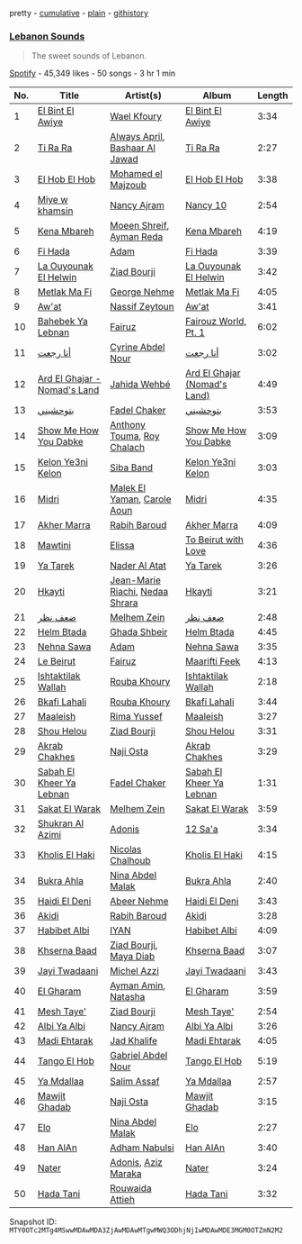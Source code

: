 pretty - [cumulative](/playlists/cumulative/37i9dQZF1DXaywRlmHaP59.md) - [plain](/playlists/plain/37i9dQZF1DXaywRlmHaP59) - [githistory](https://github.githistory.xyz/mackorone/spotify-playlist-archive/blob/main/playlists/plain/37i9dQZF1DXaywRlmHaP59)

### [Lebanon Sounds](https://open.spotify.com/playlist/37i9dQZF1DXaywRlmHaP59)

> The sweet sounds of Lebanon.

[Spotify](https://open.spotify.com/user/spotify) - 45,349 likes - 50 songs - 3 hr 1 min

| No. | Title | Artist(s) | Album | Length |
|---|---|---|---|---|
| 1 | [El Bint El Awiye](https://open.spotify.com/track/1l3S4j9ksQMh2tKIta1bfw) | [Wael Kfoury](https://open.spotify.com/artist/09A6IffSw0t8L8sfuOCVws) | [El Bint El Awiye](https://open.spotify.com/album/6TQquIuw9t7upY6tYfFtGF) | 3:34 |
| 2 | [Ti Ra Ra](https://open.spotify.com/track/10OU7eWlVd6U1nPAUoAlCv) | [Always April](https://open.spotify.com/artist/2H7GNVWI7E2oOMkLGUoRsM), [Bashaar Al Jawad](https://open.spotify.com/artist/6cWm8WSuBJ3D4DYPPjzl3W) | [Ti Ra Ra](https://open.spotify.com/album/3KMm49eJBEaIvtS2K2ZIlz) | 2:27 |
| 3 | [El Hob El Hob](https://open.spotify.com/track/4q1zwkAWuwTvJe10jxWuif) | [Mohamed el Majzoub](https://open.spotify.com/artist/154fa6GCqPcTDUCF6BBdHS) | [El Hob El Hob](https://open.spotify.com/album/1z65J61oSJOskywPbemr1y) | 3:38 |
| 4 | [Miye w khamsin](https://open.spotify.com/track/3QcXQ5bjDW8zzUbgRXjrv0) | [Nancy Ajram](https://open.spotify.com/artist/0LnHdW6HMPoOlNdhG3DHjE) | [Nancy 10](https://open.spotify.com/album/3uqaoNAn5imRyAztEcb6Bb) | 2:54 |
| 5 | [Kena Mbareh](https://open.spotify.com/track/6eP94cdmJTegkGwsgJSjEV) | [Moeen Shreif](https://open.spotify.com/artist/1EKUd22YubzgCoqFpGKLra), [Ayman Reda](https://open.spotify.com/artist/5NkJNj758E7b5cOe7LDONy) | [Kena Mbareh](https://open.spotify.com/album/4iAUKFGbNeiVqZhSnyq8Fu) | 4:19 |
| 6 | [Fi Hada](https://open.spotify.com/track/5zVJCIdTu3TTJ7wmPEW7in) | [Adam](https://open.spotify.com/artist/2VXNaPH6tQXdoLbU3PrRVz) | [Fi Hada](https://open.spotify.com/album/1pkn5htK7BJJ5Mw7QB3kVp) | 3:39 |
| 7 | [La Ouyounak El Helwin](https://open.spotify.com/track/38qtGskHRVnyGyqWzFMfnG) | [Ziad Bourji](https://open.spotify.com/artist/04N4sGkSTSxjVfbiItLvTj) | [La Ouyounak El Helwin](https://open.spotify.com/album/2ImEgj0cbjbbi5JR3mAsKA) | 3:42 |
| 8 | [Metlak Ma Fi](https://open.spotify.com/track/6tSmvuuBYkj4JSYoRU8y0x) | [George Nehme](https://open.spotify.com/artist/3DT7l7a2sCveCEerSrjgQu) | [Metlak Ma Fi](https://open.spotify.com/album/4B1QbOUYzP1GlPEf3Mls7x) | 4:05 |
| 9 | [Aw'at](https://open.spotify.com/track/2cjs0pwhhX9wZhJQ5llkoY) | [Nassif Zeytoun](https://open.spotify.com/artist/2ieBl5s08uHBwM8sUPvg65) | [Aw'at](https://open.spotify.com/album/1aNKF3LKw8wW65AWg9LRAX) | 3:41 |
| 10 | [Bahebek Ya Lebnan](https://open.spotify.com/track/5zzPDh8xmEtifNqeuv79zR) | [Fairuz](https://open.spotify.com/artist/0dwFxqYkvZLSA6U6XfQcDV) | [Fairouz World, Pt\. 1](https://open.spotify.com/album/6Lk9iL4RNQq11Uogjh9SW1) | 6:02 |
| 11 | [أنا رجعت](https://open.spotify.com/track/3QncHZbe3Y03DOb30PJMtt) | [Cyrine Abdel Nour](https://open.spotify.com/artist/5cmJD8Jj6XTpaEpcJAXDXj) | [أنا رجعت](https://open.spotify.com/album/77DthSlxlSkUXVxnvFBcLv) | 3:02 |
| 12 | [Ard El Ghajar \- Nomad's Land](https://open.spotify.com/track/7vP04ACGn0bKJ04oPmaxOj) | [Jahida Wehbé](https://open.spotify.com/artist/2U92f3cPxz8z2UCiJAipVf) | [Ard El Ghajar \(Nomad's Land\)](https://open.spotify.com/album/3f4BryZ3UKeFEPjH968Okg) | 4:49 |
| 13 | [بتوحشيني](https://open.spotify.com/track/5JAf3OAFDSrQ3MHonCo69E) | [Fadel Chaker](https://open.spotify.com/artist/1LljnS3oumQ36wdBhkPKrs) | [بتوحشيني](https://open.spotify.com/album/55mOWoEYw3i3WAMF23O5rg) | 3:53 |
| 14 | [Show Me How You Dabke](https://open.spotify.com/track/6Bl5QgVb73Tnnu6Zymlh46) | [Anthony Touma](https://open.spotify.com/artist/7q4O5KTgHKdsT15BWNr0M7), [Roy Chalach](https://open.spotify.com/artist/3GiWqQCncrMxAUUUbZ80Ov) | [Show Me How You Dabke](https://open.spotify.com/album/6kbOhJkqe2Hgcdra2IrJk5) | 3:09 |
| 15 | [Kelon Ye3ni Kelon](https://open.spotify.com/track/5Nm6fLUqjlezBbWdiFzXtR) | [Siba Band](https://open.spotify.com/artist/2Vw08vHBOkjNobnhfvWOp5) | [Kelon Ye3ni Kelon](https://open.spotify.com/album/5TkCFp70S3kdp40H23M0pp) | 3:03 |
| 16 | [Midri](https://open.spotify.com/track/1yOlhO1ejjlNSyV83ImGLW) | [Malek El Yaman](https://open.spotify.com/artist/10bHG6pbiXXIT63inPNyCI), [Carole Aoun](https://open.spotify.com/artist/5eo1Obe1OnCuklPbWBIMMM) | [Midri](https://open.spotify.com/album/5dkJWG1lsaGl03VaivzqIs) | 4:35 |
| 17 | [Akher Marra](https://open.spotify.com/track/4c0daCFlOpjg7umacfD90X) | [Rabih Baroud](https://open.spotify.com/artist/3KNh2bgk3J2OGvzt0LJbrM) | [Akher Marra](https://open.spotify.com/album/3IvcuGjnbpBnFITqEnM48t) | 4:09 |
| 18 | [Mawtini](https://open.spotify.com/track/31mjcdNDbnLa91PiqI0tiq) | [Elissa](https://open.spotify.com/artist/68rvMwPL0yMbYR5cv0pzCR) | [To Beirut with Love](https://open.spotify.com/album/7g9ztH73f7JjYEMnDbiNMP) | 4:36 |
| 19 | [Ya Tarek](https://open.spotify.com/track/1jlzJZAMqbHOVYyOtWN8hQ) | [Nader Al Atat](https://open.spotify.com/artist/07nrRL2MtV5V54nMscozei) | [Ya Tarek](https://open.spotify.com/album/2x58mqnuGWYA5Cl4NNIwZy) | 3:26 |
| 20 | [Hkayti](https://open.spotify.com/track/0s3DYIv29lpbYU3XspNF6y) | [Jean\-Marie Riachi](https://open.spotify.com/artist/3BEhzj32z2DGb1gPINNZwc), [Nedaa Shrara](https://open.spotify.com/artist/73GigUB11JrOl85L4ma1AI) | [Hkayti](https://open.spotify.com/album/1bfeUPx2VgAupNyQGT2YGM) | 3:21 |
| 21 | [ضعف نظر](https://open.spotify.com/track/59QGwPhVDgjOVEj7xFgpku) | [Melhem Zein](https://open.spotify.com/artist/3pCdpK2DVRSs77L9RtxFy0) | [ضعف نظر](https://open.spotify.com/album/5NSzR6e2K7gATs0H7O97nP) | 2:48 |
| 22 | [Helm Btada](https://open.spotify.com/track/0KAS9sc44tzZSlLvM3MizM) | [Ghada Shbeir](https://open.spotify.com/artist/15CpMdJps6zQElgzHLU2Mg) | [Helm Btada](https://open.spotify.com/album/5QMVekrK7qmzzhxyjfBBOC) | 4:45 |
| 23 | [Nehna Sawa](https://open.spotify.com/track/6vtvZ8XWCMpZu5e99Gyk8u) | [Adam](https://open.spotify.com/artist/2VXNaPH6tQXdoLbU3PrRVz) | [Nehna Sawa](https://open.spotify.com/album/3toWTCcHZV03p4PG2aXzxr) | 3:35 |
| 24 | [Le Beirut](https://open.spotify.com/track/3JO3CNuCxwuwlpEjjCnDZN) | [Fairuz](https://open.spotify.com/artist/0dwFxqYkvZLSA6U6XfQcDV) | [Maarifti Feek](https://open.spotify.com/album/3MgbAO1v05g0eanxlyz922) | 4:13 |
| 25 | [Ishtaktilak Wallah](https://open.spotify.com/track/1zPzRQQhhpZLSBQfss1kMZ) | [Rouba Khoury](https://open.spotify.com/artist/2imCWk5nD5dmXsrvczXMqu) | [Ishtaktilak Wallah](https://open.spotify.com/album/2vkUC79BiGoHfHvRFeGjXz) | 2:18 |
| 26 | [Bkafi Lahali](https://open.spotify.com/track/1mTZFc6RPX6GRVFLiD4dkk) | [Rouba Khoury](https://open.spotify.com/artist/2imCWk5nD5dmXsrvczXMqu) | [Bkafi Lahali](https://open.spotify.com/album/5rXJPbARiCPl0OBpptSv64) | 3:44 |
| 27 | [Maaleish](https://open.spotify.com/track/2UmMhiOyqkHkDQwlQD1nTH) | [Rima Yussef](https://open.spotify.com/artist/44AnhJxSH9AE3b6KpO5rZl) | [Maaleish](https://open.spotify.com/album/2eaaJ7UvHSTAwIZ85PUhyi) | 3:27 |
| 28 | [Shou Helou](https://open.spotify.com/track/51hN3ScR3uO358mhvpYJ8F) | [Ziad Bourji](https://open.spotify.com/artist/04N4sGkSTSxjVfbiItLvTj) | [Shou Helou](https://open.spotify.com/album/20U2djwMNxfe8iQzHp2KdG) | 3:31 |
| 29 | [Akrab Chakhes](https://open.spotify.com/track/6BNoktQeQbGasv1QdbLrH0) | [Naji Osta](https://open.spotify.com/artist/4bgldXaGu7WvZpkW1NfyBp) | [Akrab Chakhes](https://open.spotify.com/album/3HrfuIuppioPOPh4NS9bED) | 3:29 |
| 30 | [Sabah El Kheer Ya Lebnan](https://open.spotify.com/track/6FNqHsMLo0M9xh5zAygqRo) | [Fadel Chaker](https://open.spotify.com/artist/1LljnS3oumQ36wdBhkPKrs) | [Sabah El Kheer Ya Lebnan](https://open.spotify.com/album/3C5WDsRahXqn1rCMj7Rm5e) | 1:31 |
| 31 | [Sakat El Warak](https://open.spotify.com/track/6WVXAAOsu7Jg37jBTp1gJl) | [Melhem Zein](https://open.spotify.com/artist/3pCdpK2DVRSs77L9RtxFy0) | [Sakat El Warak](https://open.spotify.com/album/3pm7fVcs0XheAw7HqOik6O) | 3:59 |
| 32 | [Shukran Al Azimi](https://open.spotify.com/track/3nEjEnNRyXNcN6nWoalMvp) | [Adonis](https://open.spotify.com/artist/6LfzZtIFWlA5YdsVrAu8Xv) | [12 Sa'a](https://open.spotify.com/album/7yWLsrNU17dhFesO9R7EZa) | 3:34 |
| 33 | [Kholis El Haki](https://open.spotify.com/track/3nCwArP9i2vxO0mjp72RDO) | [Nicolas Chalhoub](https://open.spotify.com/artist/0rBsrmamReDOZGGUgCmpm9) | [Kholis El Haki](https://open.spotify.com/album/5H6pL8myl7hA3JmOF1exQv) | 4:15 |
| 34 | [Bukra Ahla](https://open.spotify.com/track/52XkiamJRqW7uFLoJkCMLk) | [Nina Abdel Malak](https://open.spotify.com/artist/4XfkQ6qBTSdds4GqBAlt0E) | [Bukra Ahla](https://open.spotify.com/album/7AtI3mqZDFTInh0Y6YbJA5) | 2:40 |
| 35 | [Haidi El Deni](https://open.spotify.com/track/7hKkXTH1AxbXUdaL6JKO6x) | [Abeer Nehme](https://open.spotify.com/artist/22VZmipYTMSoNzvBaWkVwF) | [Haidi El Deni](https://open.spotify.com/album/0Ni1cqGaCfX7HE6T6Vzi4j) | 3:43 |
| 36 | [Akidi](https://open.spotify.com/track/2vxqCirk1P2X5ZdwnWX0Mt) | [Rabih Baroud](https://open.spotify.com/artist/3KNh2bgk3J2OGvzt0LJbrM) | [Akidi](https://open.spotify.com/album/1ZCdgTD2L27ZyeWG9JpUsQ) | 3:28 |
| 37 | [Habibet Albi](https://open.spotify.com/track/32yswm6dPUpViF0m8rzdIL) | [IYAN](https://open.spotify.com/artist/2eEBSDWdRV9TZTRPqM8ZZI) | [Habibet Albi](https://open.spotify.com/album/6QY0uzm6bvtKrgTpKVF65U) | 4:09 |
| 38 | [Khserna Baad](https://open.spotify.com/track/2yfVl1v7wf54k9bOAY9mjd) | [Ziad Bourji](https://open.spotify.com/artist/04N4sGkSTSxjVfbiItLvTj), [Maya Diab](https://open.spotify.com/artist/4b5UHpUmrPycvsgu2M3ujz) | [Khserna Baad](https://open.spotify.com/album/1dPEbDDxEC6GU5u7B9zlqE) | 3:07 |
| 39 | [Jayi Twadaani](https://open.spotify.com/track/4nXaJZ44cYmrqw3wEcLO0P) | [Michel Azzi](https://open.spotify.com/artist/0OGecBiSJW5Bqnx76w3uQC) | [Jayi Twadaani](https://open.spotify.com/album/7BK4jT9WCvrh6QxVcikKFA) | 3:43 |
| 40 | [El Gharam](https://open.spotify.com/track/0dwZqQiIwv2di8DU4S0DTc) | [Ayman Amin](https://open.spotify.com/artist/111T2kttkTK8Qai0y7atPf), [Natasha](https://open.spotify.com/artist/7MBJMXAEJuzO754trRIuHu) | [El Gharam](https://open.spotify.com/album/4ClOMPFeRbiVFOhBVCTcoX) | 3:59 |
| 41 | [Mesh Taye'](https://open.spotify.com/track/57MzJQAKcizIPuwcUBgyQ2) | [Ziad Bourji](https://open.spotify.com/artist/04N4sGkSTSxjVfbiItLvTj) | [Mesh Taye'](https://open.spotify.com/album/5RNSMpD6G7GGt4maIdDu1F) | 2:54 |
| 42 | [Albi Ya Albi](https://open.spotify.com/track/63qG3TrMt8RPXrIPr0qw8Q) | [Nancy Ajram](https://open.spotify.com/artist/0LnHdW6HMPoOlNdhG3DHjE) | [Albi Ya Albi](https://open.spotify.com/album/0AK5Lys4eQEXuRJvpn89Nj) | 3:26 |
| 43 | [Madi Ehtarak](https://open.spotify.com/track/0TwDh2KWfRCXioQRimWxZA) | [Jad Khalife](https://open.spotify.com/artist/7J5LIUcIfUaLrFHUgCl4tL) | [Madi Ehtarak](https://open.spotify.com/album/6f5EHF9aWtW8ro88V1Q8QX) | 4:05 |
| 44 | [Tango El Hob](https://open.spotify.com/track/0MiQdhtcbj2LyXLpRGThL6) | [Gabriel Abdel Nour](https://open.spotify.com/artist/4IMFj5lZtKrcR5xEWmB9ZR) | [Tango El Hob](https://open.spotify.com/album/0YqXhIByqAbo6bzbnxIhMW) | 5:19 |
| 45 | [Ya Mdallaa](https://open.spotify.com/track/3NjPre3o7IrY1OkBG97Opc) | [Salim Assaf](https://open.spotify.com/artist/3D2w7u9CQ0dfJ3xi9Y86Df) | [Ya Mdallaa](https://open.spotify.com/album/5VoAawJAUcU1ExRvABtQJJ) | 2:57 |
| 46 | [Mawjit Ghadab](https://open.spotify.com/track/7MZNxCAhgV6d9qDv6lUG25) | [Naji Osta](https://open.spotify.com/artist/4bgldXaGu7WvZpkW1NfyBp) | [Mawjit Ghadab](https://open.spotify.com/album/3XVoDrHjM9BjMOyBJItGNJ) | 3:15 |
| 47 | [Elo](https://open.spotify.com/track/6IJdUqvldDnOaRVqMCPY9D) | [Nina Abdel Malak](https://open.spotify.com/artist/4XfkQ6qBTSdds4GqBAlt0E) | [Elo](https://open.spotify.com/album/7nbfI0lzQRq64nZqxrZ7kI) | 2:27 |
| 48 | [Han AlAn](https://open.spotify.com/track/2MaVjzNUXijqQM9ULZMRzq) | [Adham Nabulsi](https://open.spotify.com/artist/2eQ5uR5wKDEQ5zKPQyLHC1) | [Han AlAn](https://open.spotify.com/album/1ew6D40gSEKZKWxbNGXAvC) | 3:40 |
| 49 | [Nater](https://open.spotify.com/track/6rIWg3D84HSj7aUaVDIfKC) | [Adonis](https://open.spotify.com/artist/6LfzZtIFWlA5YdsVrAu8Xv), [Aziz Maraka](https://open.spotify.com/artist/2qi698G7BphxwdPUbQgZMU) | [Nater](https://open.spotify.com/album/09UgMkfwxSfc2Ua3t1MhOf) | 3:24 |
| 50 | [Hada Tani](https://open.spotify.com/track/43cbU3ArR2rbcYepXhs9aU) | [Rouwaida Attieh](https://open.spotify.com/artist/5i6jBaoiEmkVYTcui0n9Vr) | [Hada Tani](https://open.spotify.com/album/1M2HwQ8x5UeZyK3gzzIRpb) | 3:32 |

Snapshot ID: `MTY0OTc2MTg4MSwwMDAwMDA3ZjAwMDAwMTgwMWQ3ODhjNjIwMDAwMDE3MGM0OTZmN2M2`
